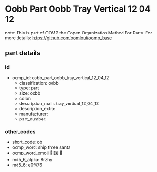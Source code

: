 # Oobb Part Oobb Tray Vertical 12 04 12  

note: This is part of OOMP the Oopen Organization Method For Parts. For more details: https://github.com/oomlout/oomp_base

##  part details





### id
* oomp_id: oobb_part_oobb_tray_vertical_12_04_12
  * classification: oobb
  * type: part
  * size: oobb
  * color: 
  * description_main: tray_vertical_12_04_12
  * description_extra: 
  * manufacturer: 
  * part_number: 

### other_codes
* short_code: ob
* oomp_word: ship three santa
* oomp_word_emoji :ship: :three: :santa:
* md5_6_alpha: 8rzhy
* md5_6: e0f476
